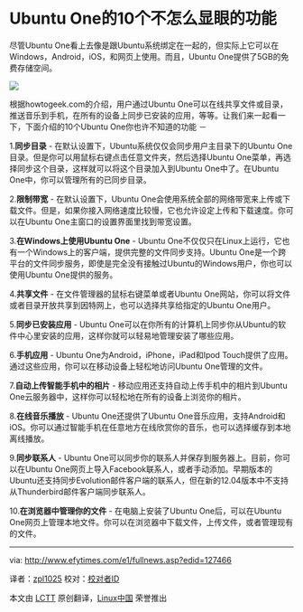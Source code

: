 Ubuntu One的10个不怎么显眼的功能
================================================================================
尽管Ubuntu One看上去像是跟Ubuntu系统绑定在一起的，但实际上它可以在Windows，Android，iOS，和网页上使用。而且，Ubuntu One提供了5GB的免费存储空间。

![](http://www.efytimes.com/admin/useradmin/photo/Kj3S10756PM1212014.jpg)

根据howtogeek.com的介绍，用户通过Ubuntu One可以在线共享文件或目录，推送音乐到手机，在所有的设备上同步已安装的应用，等等。让我们来一起看一下，下面介绍的10个Ubuntu One你也许不知道的功能 －

1.**同步目录** - 在默认设置下，Ubuntu系统仅仅会同步用户主目录下的Ubuntu One目录。但是你可以用鼠标右键点击任意文件夹，然后选择Ubuntu One菜单，再选择同步这个目录，这样就可以将这个目录加入到Ubuntu One中了。在Ubuntu One中，你可以管理所有的已同步目录。

2.**限制带宽** - 在默认设置下，Ubuntu One会使用系统全部的网络带宽来上传或下载文件。但是，如果你接入网络速度比较慢，它也允许设定上传和下载速度。你可以在Ubuntu One主窗口的设置界面里找到带宽设置。

3.**在Windows上使用Ubuntu One** - Ubuntu One不仅仅只在Linux上运行，它也有一个Windows上的客户端，提供完整的文件同步支持。Ubuntu One是一个跨平台的文件同步服务，即使是完全没有接触过Ubuntu的Windows用户，你也可以使用Ubuntu One提供的服务。

4.**共享文件** - 在文件管理器的鼠标右键菜单或者Ubuntu One网站，你可以将文件或者目录开放共享到因特网上，也可以选择共享给指定的Ubuntu One用户。

5.**同步已安装应用** - Ubuntu One可以在你所有的计算机上同步你从Ubuntu的软件中心里安装的应用，这样你就可以轻易地管理安装了哪些应用。

6.**手机应用** - Ubuntu One为Android，iPhone，iPad和Ipod Touch提供了应用。通过这些应用，你可以在移动设备上轻松地访问Ubuntu One管理的文件。

7.**自动上传智能手机中的相片** - 移动应用还支持自动上传手机中的相片到Ubuntu One云服务器中，这样你可以轻松地在所有的设备上浏览你的相片。

8.**在线音乐播放** - Ubuntu One还提供了Ubuntu One音乐应用，支持Android和iOS。你可以通过智能手机在任意地方在线欣赏你的音乐，也可以选择缓存到本地离线播放。

9.**同步联系人** - Ubuntu One可以同步你的联系人并保存到服务器上。目前，你可以在Ubuntu One网页上导入Facebook联系人，或者手动添加。早期版本的Ubuntu还支持同步Evolution邮件客户端的联系人，但在新的12.04版本中不支持从Thunderbird邮件客户端同步联系人。

10.**在浏览器中管理你的文件** - 在电脑上安装了Ubuntu One后，可以在Ubuntu One网页上管理本地文件。你可以在浏览器中下载文件，上传文件，或者管理现有的文件。

--------------------------------------------------------------------------------

via: http://www.efytimes.com/e1/fullnews.asp?edid=127466

译者：[zpl1025](https://github.com/zpl1025) 校对：[校对者ID](https://github.com/校对者ID)

本文由 [LCTT](https://github.com/LCTT/TranslateProject) 原创翻译，[Linux中国](http://linux.cn/) 荣誉推出
